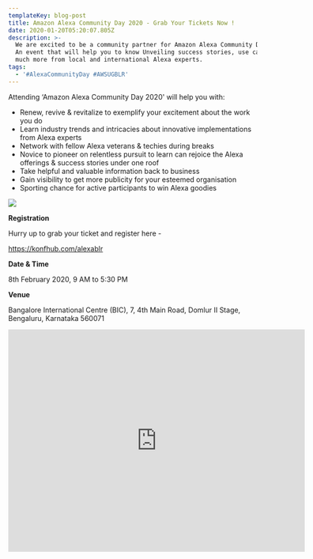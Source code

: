 ```yaml
---
templateKey: blog-post
title: Amazon Alexa Community Day 2020 - Grab Your Tickets Now !
date: 2020-01-20T05:20:07.805Z
description: >-
  We are excited to be a community partner for Amazon Alexa Community Day 2020 -
  An event that will help you to know Unveiling success stories, use cases &
  much more from local and international Alexa experts.
tags:
  - '#AlexaCommunityDay #AWSUGBLR'
---
```

Attending ‘Amazon Alexa Community Day 2020' will help you with:

* Renew, revive & revitalize to exemplify your excitement about the work you do
* Learn industry trends and intricacies about innovative implementations from Alexa experts
* Network with fellow Alexa veterans & techies during breaks
* Novice to pioneer on relentless pursuit to learn can rejoice the Alexa offerings & success stories under one roof
* Take helpful and valuable information back to business
* Gain visibility to get more publicity for your esteemed organisation
* Sporting chance for active participants to win Alexa goodies

![](/img/screenshot-888-.png)

**Registration**

Hurry up to grab your ticket and register here -

<https://konfhub.com/alexablr>

**Date & Time**

8th February 2020, 9 AM to 5:30 PM

**Venue**

Bangalore International Centre (BIC), 7, 4th Main Road, Domlur II Stage, Bengaluru, Karnataka 560071

<iframe src="https://www.google.com/maps/embed?pb=!1m18!1m12!1m3!1d3888.0807809134426!2d77.63310161409532!3d12.9666825908591!2m3!1f0!2f0!3f0!3m2!1i1024!2i768!4f13.1!3m3!1m2!1s0x3bae141c75792a85%3A0x69f8bae5fe7a6f35!2sBangalore%20International%20Centre%20(BIC)!5e0!3m2!1sen!2sus!4v1579498404848!5m2!1sen!2sus" width="600" height="450" frameborder="0" style="border:0;" allowfullscreen=""></iframe>
